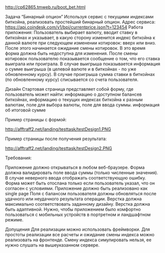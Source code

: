 http://cp62865.tmweb.ru/boot_bet.html

Задача “Бинарный опцион”
Используя сервис с текущими индексами биткойна, реализовать простейший бинарный опцион.
Адрес сервиса: https://api.coindesk.com/v1/bpi/currentprice.json?t=123454 
Работа приложения:
Пользователь выбирает валюту, вводит ставку в биткойнах и указывает, в какую сторону изменится индекс биткойна к данной валюте при следующем изменении котировок: вверх или вниз. 
После этого начинается ожидание смены котировок. В это время форма должна быть недоступна для изменения.
После смены котировок пользователю показывается сообщение о том, что его ставка выиграла или проиграла. В случае выигрыша показывается информация о сумме выигрыша (в целевой валюте и в биткойнах - по уже обновленному курсу). В случае проигрыша сумма ставки в биткойнах (по обновленному курсу) списывается со счета пользователя.

Дизайн
Стартовая страница представляет собой форму, где пользователь может найти:
информацию о доступном балансев биткойнах,
информацию о текущих индексах биткойна к разным валютам, 
поле для выбора валюты,
поле для ввода суммы.
информация об итоговой сумме 

Пример страницы с формой:


http://afftraff2.net/landing/testtask/testDesign1.PNG 

Пример страницы после получения результата:


http://afftraff2.net/landing/testtask/testDesign2.PNG 

Требования:

Приложение должно открываться в любом веб-браузере.
Форма должна валидировать поле ввода суммы (только численные значения). В случае неверного ввода отображать соответствующую ошибку. Форма может быть отослана только если пользователь указал, что он согласен с условиями.
Приложение должно быть реализовано как single page
Поля с балансом пользователя должны обновляться после удачного или неудачного результата операции.
Верстка должна максимально соответствовать заданному дизайну.
Верстка должна быть адаптивной. Нужно, чтобы приложением было комфортно пользоваться с мобильных устройств в портретном и ландшафтном режиме.

Допущения
Для реализации можно использовать фреймворки.
Для простоты реализации все расчеты и ожидание смены индекса можно реализовать на фронтенде. Смену индекса симулировать нельзя, ее нужно слушать на вышеуказанном сервере.

